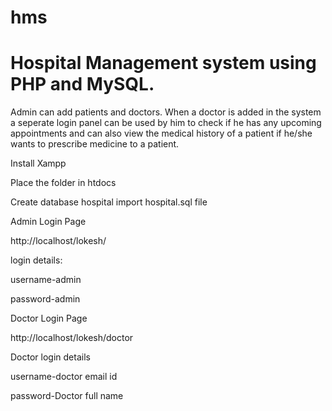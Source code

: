 # hms
# Hospital Management system using PHP and MySQL.




Admin can add patients and doctors. When a doctor is added in the system a seperate login panel can be used by him to check if he has any upcoming appointments and can also view the medical history of a patient if he/she wants to prescribe medicine to a patient.





Install Xampp




Place the folder in htdocs



Create database hospital import hospital.sql file



Admin Login Page


http://localhost/lokesh/


login details:


username-admin


password-admin




Doctor Login Page




http://localhost/lokesh/doctor




Doctor login details 








username-doctor email id




password-Doctor full name
